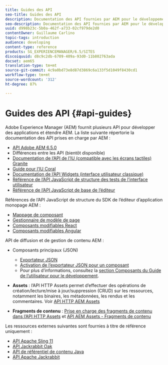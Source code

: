```yaml
---
title: Guides des API
seo-title: Guides des API
description: Documentation des API fournies par AEM pour le développement d’applications
seo-description: Documentation des API fournies par AEM pour le développement d’applications
uuid: d998b23c-5b0a-462f-a733-02cf979de2d0
contentOwner: Guillaume Carlino
topic-tags: introduction
audience: developing
content-type: reference
products: SG_EXPERIENCEMANAGER/6.5/SITES
discoiquuid: d8c9c2db-6709-409a-93d0-11b802763ada
docset: aem65
translation-type: tm+mt
source-git-commit: 4c9a0bd73e8d87d3869c6a133f5d1049f8430cd1
workflow-type: tm+mt
source-wordcount: '312'
ht-degree: 87%

---
```



# Guides des API  {#api-guides}

Adobe Experience Manager (AEM) fournit plusieurs API pour développer des applications et étendre AEM. La liste suivante répertorie la documentation des API prises en charge par AEM :

* [API Adobe AEM 6.5.0](https://helpx.adobe.com/experience-manager/6-5/sites/developing/using/reference-materials/javadoc/index.html)
* Différences entre les API (bientôt disponible)
* [Documentation de l’API de l’IU (compatible avec les écrans tactiles) Granite](https://helpx.adobe.com/fr/experience-manager/6-5/sites/developing/using/reference-materials/granite-ui/api/index.html)
* [Guide pour l’IU Coral](https://helpx.adobe.com/fr/experience-manager/6-5/sites/developing/using/reference-materials/coral-ui/coralui3/index.html)
* [Documentation de l’API Widgets (interface utilisateur classique)](https://helpx.adobe.com/experience-manager/6-5/sites/developing/using/reference-materials/widgets-api/index.html)
* [Référence de l’API JavaScript de structure des tests de l’interface utilisateur](https://helpx.adobe.com/experience-manager/6-5/sites/developing/using/reference-materials/test-api/index.html)
* [Référence de l’API JavaScript de base de l’éditeur](https://helpx.adobe.com/fr/experience-manager/6-5/sites/developing/using/reference-materials/jsdoc/ui-touch/editor-core/index.html)

Références de l’API JavaScript de structure du SDK de l’éditeur d’application monopage AEM :

* [Mappage de composant](https://www.npmjs.com/package/@adobe/aem-spa-component-mapping)
* [Gestionnaire de modèle de page](https://www.npmjs.com/package/@adobe/aem-spa-page-model-manager)
* [Composants modifiables React](https://www.npmjs.com/package/@adobe/aem-react-editable-components)
* [Composants modifiables Angular](https://www.npmjs.com/package/@adobe/aem-angular-editable-components)

API de diffusion et de gestion de contenu AEM :

* Composants principaux (JSON)

   * [Exportateur JSON](/help/sites-developing/json-exporter.md) 
   * [Activation de l’exportateur JSON pour un composant](/help/sites-developing/json-exporter-components.md)
   * Pour plus d’informations, consultez la [section Composants du Guide de l’utilisateur pour le développement](https://helpx.adobe.com/fr/experience-manager/6-5/sites/developing/user-guide.html?topic=/experience-manager/6-4/sites/developing/morehelp/components.ug.js).

* **Assets** : l’API HTTP Assets permet d’effectuer des opérations de création/lecture/mise à jour/suppression (CRUD) sur les ressources, notamment les binaires, les métadonnées, les rendus et les commentaires. Voir [API HTTP AEM Assets](/help/assets/mac-api-assets.md)

* **Fragments de contenu** : [Prise en charge des fragments de contenu dans l’API HTTP Assets](/help/assets/assets-api-content-fragments.md) et [API AEM Assets - Fragments de contenu](https://helpx.adobe.com/experience-manager/6-5/sites/developing/using/reference-materials/assets-api-content-fragments/index.html)

Les ressources externes suivantes sont fournies à titre de référence uniquement :

* [API Apache Sling 11](https://sling.apache.org/apidocs/sling11/)
* [API Jackrabbit Oak](https://jackrabbit.apache.org/oak/docs/oak_api/overview.html)
* [API de référentiel de contenu Java](https://docs.adobe.com/docs/en/spec/javax.jcr/javadocs/jcr-2.0/index.html)
* [API Apache Jackrabbit](https://jackrabbit.apache.org/api)
